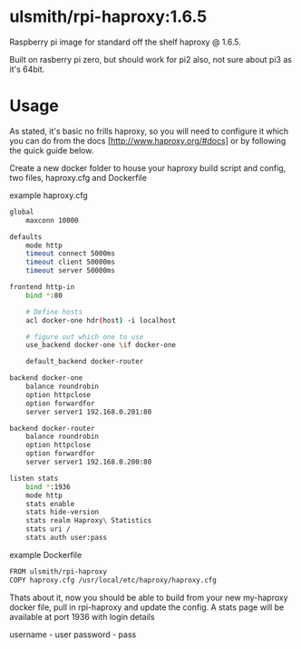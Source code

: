 # ulsmith/rpi-haproxy:1.6.5

Raspberry pi image for standard off the shelf haproxy @ 1.6.5.


Built on rasberry pi zero, but should work for pi2 also, not sure about pi3 as it's 64bit.


# Usage


As stated, it's basic no frills haproxy, so you will need to configure it which you can do from the docs [http://www.haproxy.org/#docs] or by following the quick guide below.


Create a new docker folder to house your haproxy build script and config, two files, haproxy.cfg and Dockerfile


example haproxy.cfg
```bash
global
    maxconn 10000

defaults
    mode http
    timeout connect 5000ms
    timeout client 50000ms
    timeout server 50000ms

frontend http-in
    bind *:80

    # Define hosts
    acl docker-one hdr(host) -i localhost

    # figure out which one to use
    use_backend docker-one \if docker-one

    default_backend docker-router

backend docker-one
    balance roundrobin
    option httpclose
    option forwardfor
    server server1 192.168.0.201:80

backend docker-router
    balance roundrobin
    option httpclose
    option forwardfor
    server server1 192.168.0.200:80

listen stats
    bind *:1936
    mode http
    stats enable
    stats hide-version
    stats realm Haproxy\ Statistics
    stats uri /
    stats auth user:pass
```


example  Dockerfile
```bash
FROM ulsmith/rpi-haproxy
COPY haproxy.cfg /usr/local/etc/haproxy/haproxy.cfg
```


Thats about it, now you should be able to build from your new my-haproxy docker file, pull in rpi-haproxy and update the config. A stats page will be available at port 1936 with login details

username - user
password - pass
